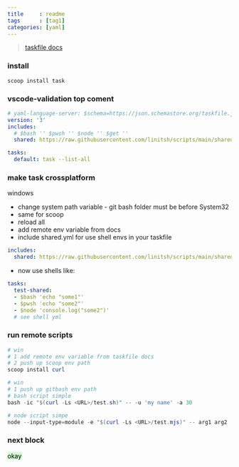 ```yaml
---
title     : readme
tags      : [tag1]
categories: [yaml]
---
```

>[taskfile docs](https://taskfile.dev/experiments/remote-taskfiles/)

### install
```
scoop install task
```

### vscode-validation top coment
```yml
# yaml-language-server: $schema=https://json.schemastore.org/taskfile.json
version: '3'
includes:
  # $bash '' $pwsh '' $node '' $get ''
  shared: https://raw.githubusercontent.com/linitsh/scripts/main/shared.yml

tasks:
  default: task --list-all
```
### make task crossplatform
windows
- change system path variable - git bash folder must be before System32
- same for scoop
- reload all
- add remote env variable from docs
- include shared.yml for use shell envs in your taskfile
```yml
includes:
  shared: https://raw.githubusercontent.com/linitsh/scripts/main/shared.yml
```
- now use shells like: 
```yml
tasks:
  test-shared:
  - $bash 'echo "some1"'
  - $pwsh 'echo "some2"'
  - $node 'console.log("some2")'
  # see shell yml
```

### run remote scripts
```powershell
# win
# 1 add remote env variable from taskfile docs
# 2 push up scoop env path 
scoop install curl
```
```powershell
# win
# 1 push up gitbash env path
# bash script simple
bash -ic "$(curl -Ls <URL>/test.sh)" -- -u 'my name' -a 30
```
```powershell
# node script simpe
node --input-type=module -e "$(curl -Ls <URL>/test.mjs)" -- arg1 arg2
```

### next block

<mark style="background: #BBFABBA6;">okay</mark>

